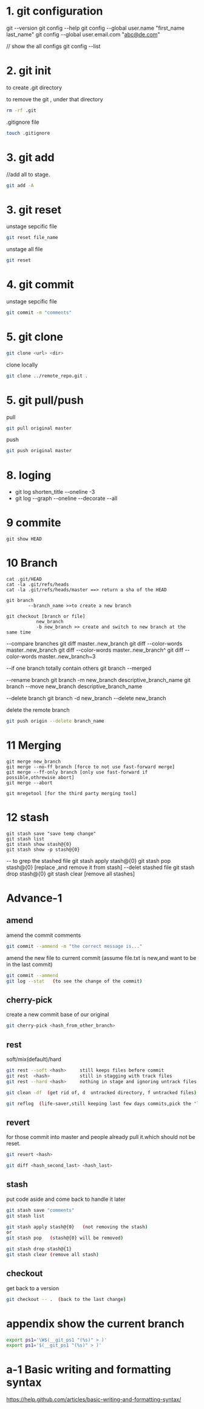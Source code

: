 # 1. git configuration
  git --version
  git config --help
  git config --global user.name "first_name last_name"
  git config --global user.email.com "abc@de.com"
  
  // show the all configs
  git config --list
  
# 2. git init
to create .git directory
  
to remove the git , under that directory 
  ```bash 
  rm -rf .git
  ```
.gitignore file    
  ```bash
  touch .gitignore
  ```

# 3. git add
    
//add all to stage.
  ```bash 
  git add -A
  ```
# 3. git reset

  unstage sepcific file
  ```bash 
  git reset file_name
  ```
  unstage all file
  
  ```bash 
  git reset
  ```
  
# 4. git commit

  unstage sepcific file
  
  ```bash 
  git commit -m "comments"
  ```

# 5. git clone

  ```bash 
  git clone <url> <dir>
  ```
  clone locally
  
  ```bash 
  git clone ../remote_repo.git .
  ```
  
 # 5. git pull/push

  pull
  ```bash 
  git pull original master
  ```
  push
  ```bash 
  git push original master
  ```

# 8. loging
  - git log shorten_title --oneline -3
  - git log --graph --oneline --decorate --all  
# 9 commite
    git show HEAD
  

# 10 Branch
    cat .git/HEAD 
    cat -la .git/refs/heads
    cat -la .git/refs/heads/master ==> return a sha of the HEAD
  
    git branch 
            --branch_name >>to create a new branch
              
    git checkout [branch or file]
               new_branch 
               -b new_branch >> create and switch to new branch at the same time
               
   --compare branches
      git diff master..new_branch 
      git diff --color-words master..new_branch
      git diff --color-words master..new_branch^
      git diff --color-words master..new_branch~3
  
  --if one branch totally contain others
    git branch --merged
    
  --rename branch
     git branch -m     new_branch descriptive_branch_name
     git branch --move new_branch descriptive_branch_name
    
  --delete branch
    git branch -d       new_branch
               --delete new_branch
               
  delete the remote branch  
  ```bash 
  git push origin --delete branch_name               
  ``` 
            
# 11 Merging 
    git merge new_branch
    git merge --no-ff branch [force to not use fast-forward merge]
    git merge --ff-only branch [only use fast-forward if possible,othrewise abort]
    git merge --abort
  
    git mregetool [for the third party merging tool]
  
# 12 stash 
    git stash save "save temp change"
    git stash list
    git stash show stash@{0}
    git stash show -p stash@{0}
  -- to grep the stashed file
    git stash apply stash@{0}
    git stash pop   stash@{0} [replace ,and remove it from stash]
  --delet stashed file
      git stash drop stash@{0}
      git stash clear [remove all stashes]
      
      
# Advance-1 
## amend
amend the commit comments
  ```bash 
  git commit --ammend -m "the correct message is..."
  ```
amend the new file to current commit 
(assume file.txt is new,and want to be in the last commit)
  ```bash 
  git commit --ammend 
  git log --stat   (to see the change of the commit)
  ```
## cherry-pick
create a new commit base of our original
  ```bash 
  git cherry-pick <hash_from_other_branch>
  ```
## rest
soft/mix(default)/hard
  ```bash 
  git rest --soft <hash>     still keeps files before commit 
  git rest  <hash>           still in stagging with track files
  git rest --hard <hash>     nothing in stage and ignoring untrack files
  
  git clean -df  (get rid of, d  untracked directory, f untracked files)
  
  git reflog  (life-saver,still keeping last few days commits,pick the "lost-by-reset" commit back)
  ```
## revert 
for those commit into master and people already pull it.which should not be reset.
  ```bash 
  git revert <hash>
  
  git diff <hash_second_last> <hash_last>
  ```
## stash 
 put code aside and come back to handle it later
  ```bash 
  git stash save "comments"
  git stash list 
  
  git stash apply stash@{0}   (not removing the stash)
  or
  git stash pop   (stash@{0} will be removed)
  
  git stash drop stash@{1} 
  git stash clear (remove all stash)
  ```
## checkout 
 get back to a version
  ```bash 
  git checkout -- .  (back to the last change)


  ```

# appendix show the current branch
  ```bash
  export ps1='\W$(__git_ps1 "(%s)" > )'
  export ps1='$(__git_ps1 "(%s)" > )'
  ```
# a-1 Basic writing and formatting syntax
  https://help.github.com/articles/basic-writing-and-formatting-syntax/
